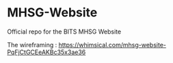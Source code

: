 # MHSG-Website

 Official repo for the BITS MHSG Website

The wireframing : https://whimsical.com/mhsg-website-PqFjCtGCEeAKBc35x3ae36

